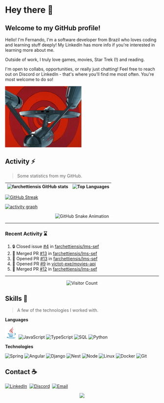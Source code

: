 # Hey there 🖖

## Welcome to my GitHub profile!

Hello! I'm Fernando, I'm a software developer from Brazil who loves coding and learning stuff deeply! My LinkedIn has more info if you're interested in learning more about me.

Outside of work, I truly love games, movies, Star Trek (!) and reading.

I'm open to collabs, opportunities, or really just chatting! Feel free to reach out on Discord or LinkedIn - that's where you'll find me most often. You're most welcome to do so!

<img alt="Data Star Trek" height="200" width="250" src="35383c72f0942bc10549ed06a2753e86.gif">

## Activity :zap:
> Some statistics from my GitHub.

| ![farchettiensis GitHub stats](https://github-readme-stats.vercel.app/api?username=farchettiensis&show_icons=true&theme=transparent&hide_border=true&cache_seconds=86400) | ![Top Languages](https://github-readme-stats.vercel.app/api/top-langs/?username=farchettiensis&hide_progress=true&theme=transparent&hide_border=true&cache_seconds=86400) |
| ------------- | ------------- |

[![GitHub Streak](https://github-readme-streak-stats-weld-six.vercel.app?user=farchettiensis&theme=transparent)](https://git.io/streak-stats)

[![activity graph](https://github-readme-activity-graph.vercel.app/graph?username=farchettiensis&theme=github-dark-dimmed&custom_title=farchettiensis%20Activity%20Graph&hide_border=true)](https://github.com/ashutosh00710/github-readme-activity-graph)

<p align='center'>
  <picture>
    <source media="(prefers-color-scheme: dark)" srcset="https://farchettiensis.github.io/farchettiensis/github-contribution-grid-snake-dark.svg" />
    <source media="(prefers-color-scheme: light)" srcset="https://farchettiensis.github.io/farchettiensis/github-contribution-grid-snake.svg" />
    <img alt="GitHub Snake Animation" src="https://farchettiensis.github.io/farchettiensis/github-contribution-grid-snake.svg" />
  </picture>
</p>

---

### Recent Activity ⌛
<!--START_SECTION:activity-->
1. 🔒 Closed issue [#4](https://github.com/farchettiensis/lms-sef/issues/4) in [farchettiensis/lms-sef](https://github.com/farchettiensis/lms-sef)
2. 🎉 Merged PR [#13](https://github.com/farchettiensis/lms-sef/pull/13) in [farchettiensis/lms-sef](https://github.com/farchettiensis/lms-sef)
3. 💪 Opened PR [#13](https://github.com/farchettiensis/lms-sef/pull/13) in [farchettiensis/lms-sef](https://github.com/farchettiensis/lms-sef)
4. 💪 Opened PR [#9](https://github.com/victot-exe/movies-api/pull/9) in [victot-exe/movies-api](https://github.com/victot-exe/movies-api)
5. 🎉 Merged PR [#12](https://github.com/farchettiensis/lms-sef/pull/12) in [farchettiensis/lms-sef](https://github.com/farchettiensis/lms-sef)
<!--END_SECTION:activity-->

---

<div align="center">
  
![Visitor Count](https://profile-counter.glitch.me/farchettiensis/count.svg)

</div>

## Skills 📖

> A few of the technologies I worked with.

**Languages**

<p align="left">
  <img alt="Java" width="40" height="40" src="https://raw.githubusercontent.com/devicons/devicon/master/icons/java/java-original.svg"/>
  <img alt="JavaScript" width="40" height="40" src="https://cdn.jsdelivr.net/gh/devicons/devicon/icons/javascript/javascript-original.svg"/>
  <img alt="TypeScript" width="40" height="40" src="https://cdn.jsdelivr.net/gh/devicons/devicon/icons/typescript/typescript-original.svg"/>
  <img alt="SQL" width="40" height="40" src="https://cdn.jsdelivr.net/gh/devicons/devicon@latest/icons/azuresqldatabase/azuresqldatabase-original.svg"/>
 <img alt="Python" width="40" height="40" src="https://cdn.jsdelivr.net/gh/devicons/devicon@latest/icons/python/python-original.svg"/>
</p>

**Technologies**

<p align="left">
  <img alt="Spring" width="40" height="40" src="https://www.vectorlogo.zone/logos/springio/springio-icon.svg"/>
  <img alt="Angular" width="40" height="40" src="https://cdn.jsdelivr.net/gh/devicons/devicon/icons/angularjs/angularjs-original.svg"/>
  <img alt="Django" width="40" height="40" src="https://cdn.jsdelivr.net/gh/devicons/devicon@latest/icons/django/django-plain.svg"/>
  <img alt="Nest" width="40" height="40" src="https://cdn.jsdelivr.net/gh/devicons/devicon@latest/icons/nestjs/nestjs-original.svg"/>
  <img Alt="Node" width="40" height="40" src="https://cdn.jsdelivr.net/gh/devicons/devicon@latest/icons/nodejs/nodejs-original.svg"/>
  <img alt="Linux" width="40" height="40" src="https://cdn.jsdelivr.net/gh/devicons/devicon/icons/linux/linux-original.svg"/>
  <img alt="Docker" width="40" height="40" src="https://cdn.jsdelivr.net/gh/devicons/devicon/icons/docker/docker-original.svg"/>
  <img alt="Git" width="40" height="40" src="https://cdn.jsdelivr.net/gh/devicons/devicon/icons/git/git-original.svg"/>
</p>

## Contact ☕

[![LinkedIn](https://img.shields.io/badge/LinkedIn-0a66c2?style=for-the-badge&logo=linkedin&logoColor=white)](https://linkedin.com/in/fernando-belmonte-archetti-817689247)&nbsp;
[![Discord](https://img.shields.io/badge/Discord-5865f2?style=for-the-badge&logo=discord&logoColor=white)](https://discord.com/users/filmenacional)&nbsp;
[![Email](https://img.shields.io/badge/Email-8838FF?style=for-the-badge&logo=protonmail&logoColor=white)](mailto:fernando.archetti@proton.me)

<p align="center">
  <img src="https://capsule-render.vercel.app/api?type=waving&color=gradient&height=60&section=footer"/>
</p>

